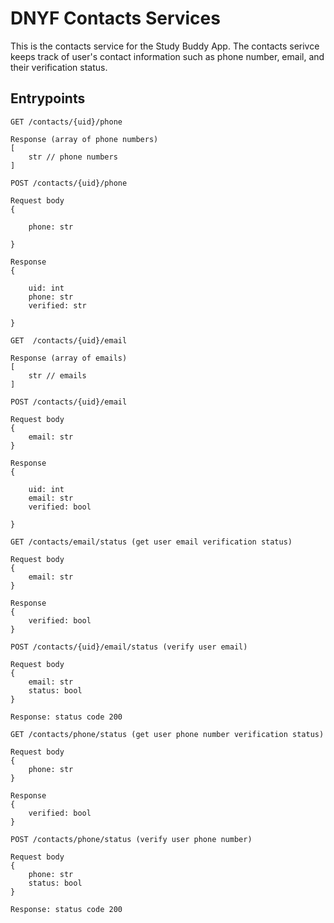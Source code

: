 # DNYF Contacts Services

This is the contacts service for the Study Buddy App. The contacts serivce keeps track of user's contact information such as phone number, email, and their verification status. 

## Entrypoints

```
GET /contacts/{uid}/phone

Response (array of phone numbers)
[
	str // phone numbers
]
```

```
POST /contacts/{uid}/phone

Request body
{

	phone: str

}

Response
{

	uid: int
	phone: str
	verified: str

}
```

```
GET  /contacts/{uid}/email

Response (array of emails)
[
	str // emails
]
```

```
POST /contacts/{uid}/email

Request body
{
	email: str
}

Response
{

	uid: int
	email: str
	verified: bool

}
```

```
GET /contacts/email/status (get user email verification status)

Request body
{
	email: str
}

Response
{
	verified: bool
}
```

```
POST /contacts/{uid}/email/status (verify user email)

Request body
{
	email: str
	status: bool
}

Response: status code 200
```

```
GET /contacts/phone/status (get user phone number verification status)

Request body
{
	phone: str
}

Response
{
	verified: bool
}
```

```
POST /contacts/phone/status (verify user phone number)

Request body
{
	phone: str
	status: bool
}

Response: status code 200
```